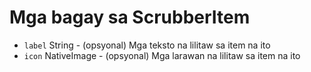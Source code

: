 # Mga bagay sa ScrubberItem

* `label` String - (opsyonal) Mga teksto na lilitaw sa item na ito
* `icon` NativeImage - (opsyonal) Mga larawan na lilitaw sa item na ito